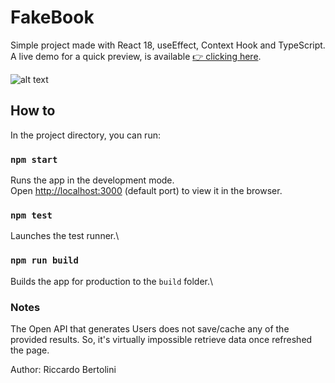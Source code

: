 # FakeBook

Simple project made with React 18, useEffect, Context Hook and TypeScript.
A live demo for a quick preview, is available [👉 clicking here](https://fakebook-ten.vercel.app/).

![alt text](https://raw.githubusercontent.com/riccardobertolini/fakebook/master/public/github_image.png)


## How to

In the project directory, you can run:

### `npm start`

Runs the app in the development mode.\
Open [http://localhost:3000](http://localhost:3000) (default port) to view it in the browser.

### `npm test`

Launches the test runner.\

### `npm run build`

Builds the app for production to the `build` folder.\

### Notes
The Open API that generates Users does not save/cache any of the provided results. 
So, it's virtually impossible retrieve data once refreshed the page.

Author: Riccardo Bertolini